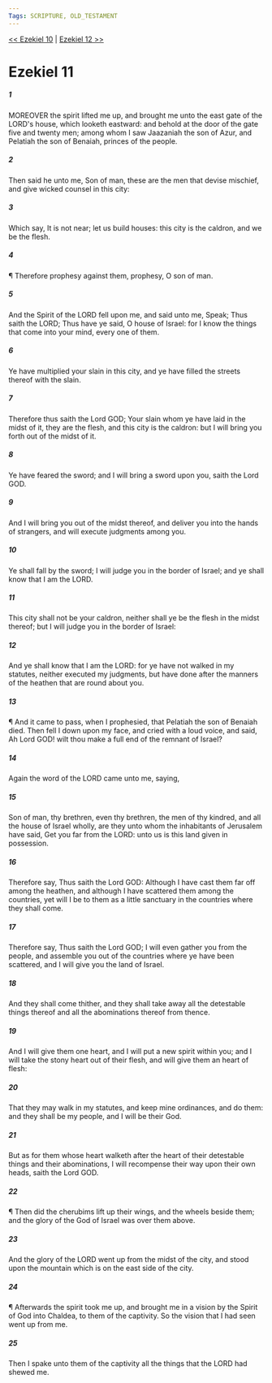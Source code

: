```yaml
---
Tags: SCRIPTURE, OLD_TESTAMENT
---
```


[<< Ezekiel 10](OLD_TESTAMENT/26_Ezekiel/Ezekiel_10.md) | [Ezekiel 12 >>](OLD_TESTAMENT/26_Ezekiel/Ezekiel_12.md)

# Ezekiel 11

##### 1

MOREOVER the spirit lifted me up, and brought me unto the east gate of the LORD's house, which looketh eastward: and behold at the door of the gate five and twenty men; among whom I saw Jaazaniah the son of Azur, and Pelatiah the son of Benaiah, princes of the people.

##### 2

Then said he unto me, Son of man, these are the men that devise mischief, and give wicked counsel in this city:

##### 3

Which say, It is not near; let us build houses: this city is the caldron, and we be the flesh.

##### 4

¶ Therefore prophesy against them, prophesy, O son of man.

##### 5

And the Spirit of the LORD fell upon me, and said unto me, Speak; Thus saith the LORD; Thus have ye said, O house of Israel: for I know the things that come into your mind, every one of them.

##### 6

Ye have multiplied your slain in this city, and ye have filled the streets thereof with the slain.

##### 7

Therefore thus saith the Lord GOD; Your slain whom ye have laid in the midst of it, they are the flesh, and this city is the caldron: but I will bring you forth out of the midst of it.

##### 8

Ye have feared the sword; and I will bring a sword upon you, saith the Lord GOD.

##### 9

And I will bring you out of the midst thereof, and deliver you into the hands of strangers, and will execute judgments among you.

##### 10

Ye shall fall by the sword; I will judge you in the border of Israel; and ye shall know that I am the LORD.

##### 11

This city shall not be your caldron, neither shall ye be the flesh in the midst thereof; but I will judge you in the border of Israel:

##### 12

And ye shall know that I am the LORD: for ye have not walked in my statutes, neither executed my judgments, but have done after the manners of the heathen that are round about you.

##### 13

¶ And it came to pass, when I prophesied, that Pelatiah the son of Benaiah died. Then fell I down upon my face, and cried with a loud voice, and said, Ah Lord GOD! wilt thou make a full end of the remnant of Israel?

##### 14

Again the word of the LORD came unto me, saying,

##### 15

Son of man, thy brethren, even thy brethren, the men of thy kindred, and all the house of Israel wholly, are they unto whom the inhabitants of Jerusalem have said, Get you far from the LORD: unto us is this land given in possession.

##### 16

Therefore say, Thus saith the Lord GOD: Although I have cast them far off among the heathen, and although I have scattered them among the countries, yet will I be to them as a little sanctuary in the countries where they shall come.

##### 17

Therefore say, Thus saith the Lord GOD; I will even gather you from the people, and assemble you out of the countries where ye have been scattered, and I will give you the land of Israel.

##### 18

And they shall come thither, and they shall take away all the detestable things thereof and all the abominations thereof from thence.

##### 19

And I will give them one heart, and I will put a new spirit within you; and I will take the stony heart out of their flesh, and will give them an heart of flesh:

##### 20

That they may walk in my statutes, and keep mine ordinances, and do them: and they shall be my people, and I will be their God.

##### 21

But as for them whose heart walketh after the heart of their detestable things and their abominations, I will recompense their way upon their own heads, saith the Lord GOD.

##### 22

¶ Then did the cherubims lift up their wings, and the wheels beside them; and the glory of the God of Israel was over them above.

##### 23

And the glory of the LORD went up from the midst of the city, and stood upon the mountain which is on the east side of the city.

##### 24

¶ Afterwards the spirit took me up, and brought me in a vision by the Spirit of God into Chaldea, to them of the captivity. So the vision that I had seen went up from me.

##### 25

Then I spake unto them of the captivity all the things that the LORD had shewed me.
